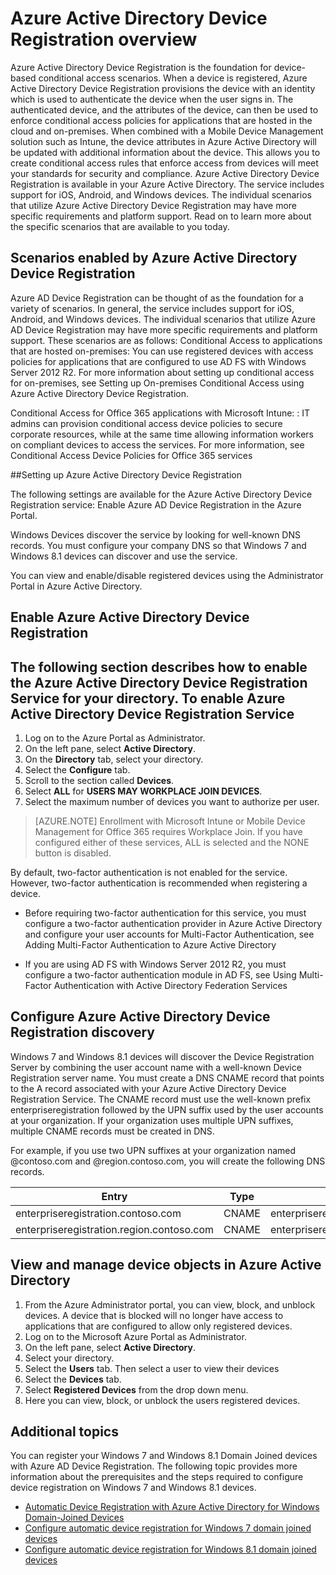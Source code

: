 <properties
	pageTitle="Azure Active Directory Device Registration Overview| Microsoft Azure"
	description="is the foundation for device-based conditional access scenarios. When a device is registered, Azure Active Directory Device Registration provisions the device with an identity which is used to authenticate the device when the user signs in."
	services="active-directory"
	documentationCenter=""
	authors="femila"
	manager="stevenpo"
	editor=""/>

<tags
	ms.service="active-directory"
	ms.workload="identity"
	ms.tgt_pltfrm="na"
	ms.devlang="na"
	ms.topic="article"
	ms.date="11/24/2015"
	ms.author="femila"/>

# Azure Active Directory Device Registration overview

Azure Active Directory Device Registration is the foundation for device-based conditional access scenarios. When a device is registered, Azure Active Directory Device Registration provisions the device with an identity which is used to authenticate the device when the user signs in. The authenticated device, and the attributes of the device, can then be used to enforce conditional access policies for applications that are hosted in the cloud and on-premises.
When combined with a Mobile Device Management solution such as Intune, the device attributes in Azure Active Directory will be updated with additional information about the device. This allows you to create conditional access rules that enforce access from devices will meet your standards for security and compliance.
Azure Active Directory Device Registration is available in your Azure Active Directory. The service includes support for iOS, Android, and Windows devices. The individual scenarios that utilize Azure Active Directory Device Registration may have more specific requirements and platform support. Read on to learn more about the specific scenarios that are available to you today.

## Scenarios enabled by Azure Active Directory Device Registration

Azure AD Device Registration can be thought of as the foundation for a variety of scenarios. In general, the service includes support for iOS, Android, and Windows devices. The individual scenarios that utilize Azure AD Device Registration may have more specific requirements and platform support. These scenarios are as follows:
Conditional Access to applications that are hosted on-premises: You can use registered devices with access policies for applications that are configured to use AD FS with Windows Server 2012 R2. For more information about setting up conditional access for on-premises, see Setting up On-premises Conditional Access using Azure Active Directory Device Registration. 

Conditional Access for Office 365 applications with Microsoft Intune: : IT admins can provision conditional access device policies to secure corporate resources, while at the same time allowing information workers on compliant devices to access the services. For more information, see Conditional Access Device Policies for Office 365 services

##Setting up Azure Active Directory Device Registration

The following settings are available for the Azure Active Directory Device Registration service:
Enable Azure AD Device Registration in the Azure Portal.

Windows Devices discover the service by looking for well-known DNS records. You must configure your company DNS so that Windows 7 and Windows 8.1 devices can discover and use the service.

You can view and enable/disable registered devices using the Administrator Portal in Azure Active Directory. 

## Enable Azure Active Directory Device Registration
The following section describes how to enable the Azure Active Directory Device Registration Service for your directory.
To enable Azure Active Directory Device Registration Service
-------------------------------------------------------------
1. Log on to the Azure Portal as Administrator.
1. On the left pane, select **Active Directory**.
1. On the **Directory** tab, select your directory.
1. Select the **Configure** tab.
1. Scroll to the section called **Devices**.
1. Select **ALL** for **USERS MAY WORKPLACE JOIN DEVICES**.
1. Select the maximum number of devices you want to authorize per user.

>[AZURE.NOTE]
>Enrollment with Microsoft Intune or Mobile Device Management for Office 365 requires Workplace Join. If you have configured either of these services, ALL is selected and the NONE button is disabled.


By default, two-factor authentication is not enabled for the service. However, two-factor authentication is recommended when registering a device.

* Before requiring two-factor authentication for this service, you must configure a two-factor authentication provider in Azure Active Directory and configure your user accounts for Multi-Factor Authentication, see Adding Multi-Factor Authentication to Azure Active Directory

* If you are using AD FS with Windows Server 2012 R2, you must configure a two-factor authentication module in AD FS, see Using Multi-Factor Authentication with Active Directory Federation Services

## Configure Azure Active Directory Device Registration discovery
Windows 7 and Windows 8.1 devices will discover the Device Registration Server by combining the user account name with a well-known Device Registration server name.
You must create a DNS CNAME record that points to the A record associated with your Azure Active Directory Device Registration Service. The CNAME record must use the well-known prefix enterpriseregistration followed by the UPN suffix used by the user accounts at your organization. If your organization uses multiple UPN suffixes, multiple CNAME records must be created in DNS.

For example, if you use two UPN suffixes at your organization named @contoso.com and @region.contoso.com, you will create the following DNS records.
 
| Entry                                     | Type  | Address                            |
|-------------------------------------------|-------|------------------------------------|
| enterpriseregistration.contoso.com        | CNAME | enterpriseregistration.windows.net |
| enterpriseregistration.region.contoso.com | CNAME | enterpriseregistration.windows.net |

## View and manage device objects in Azure Active Directory
1. From the Azure Administrator portal, you can view, block, and unblock devices. A device that is blocked will no longer have access to applications that are configured to allow only registered devices.
1. Log on to the Microsoft Azure Portal as Administrator.
1. On the left pane, select **Active Directory**.
1. Select your directory.
1. Select the **Users** tab. Then select a user to view their devices
1. Select the **Devices** tab.
1. Select **Registered Devices** from the drop down menu.
1. Here you can view, block, or unblock the users registered devices. 

## Additional topics

You can register your Windows 7 and Windows 8.1 Domain Joined devices with Azure AD Device Registration. The following topic provides more information about the prerequisites and the steps required to configure device registration on Windows 7 and Windows 8.1 devices.

- [Automatic Device Registration with Azure Active Directory for Windows Domain-Joined Devices](active-directory-conditional-access-automatic-device-registration.md) 
- [Configure automatic device registration for Windows 7 domain joined devices](active-directory-conditional-access-automatic-device-registration-windows7.md)
- [Configure automatic device registration for Windows 8.1 domain joined devices](active-directory-conditional-access-automatic-device-registration-windows8_1.md)

